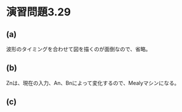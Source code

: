 # 演習問題3.29

## (a)

波形のタイミングを合わせて図を描くのが面倒なので、省略。

## (b)

Znは、現在の入力、An、Bnによって変化するので、Mealyマシンになる。

## (c)

